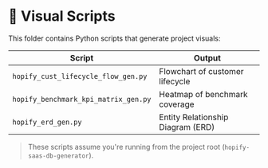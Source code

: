 # 🐍 Visual Scripts

This folder contains Python scripts that generate project visuals:

| Script | Output |
|--------|--------|
| `hopify_cust_lifecycle_flow_gen.py` | Flowchart of customer lifecycle |
| `hopify_benchmark_kpi_matrix_gen.py` | Heatmap of benchmark coverage |
| `hopify_erd_gen.py` | Entity Relationship Diagram (ERD) |

> These scripts assume you're running from the project root (`hopify-saas-db-generator`).
